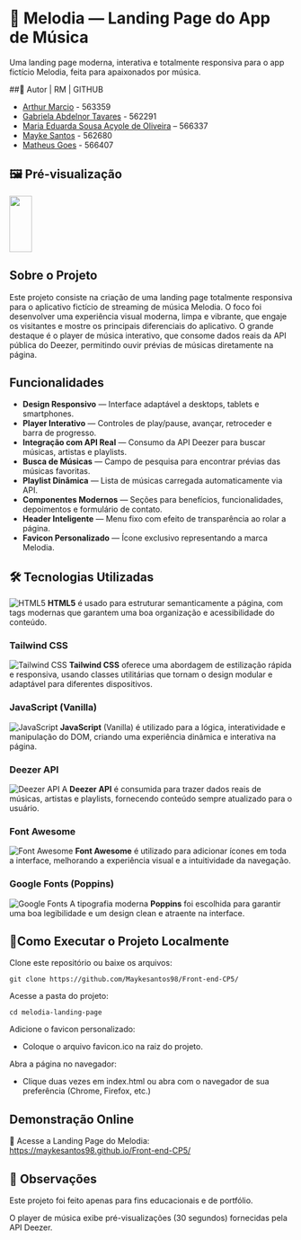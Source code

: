 # 🎵 Melodia — Landing Page do App de Música
Uma landing page moderna, interativa e totalmente responsiva para o app fictício Melodia, feita para apaixonados por música.

##👥 Autor | RM | GITHUB
- [Arthur Marcio](https://github.com/TutuMbs) - 563359
- [Gabriela Abdelnor Tavares](https://github.com/GabihAbdTavares) - 562291
- [Maria Eduarda Sousa Acyole de Oliveira](https://github.com/MariaEduardaAcyole) – 566337
- [Mayke Santos](https://github.com/Maykesantos98) - 562680
- [Matheus Goes](https://github.com/Goes1404) - 566407

## 🖼️ Pré-visualização

<img loading="lazy" src="./print.mp4" width="40" height="100"/>


## Sobre o Projeto

Este projeto consiste na criação de uma landing page totalmente responsiva para o aplicativo fictício de streaming de música Melodia.
O foco foi desenvolver uma experiência visual moderna, limpa e vibrante, que engaje os visitantes e mostre os principais diferenciais do aplicativo.
O grande destaque é o player de música interativo, que consome dados reais da API pública do Deezer, permitindo ouvir prévias de músicas diretamente na página.

## Funcionalidades

- **Design Responsivo** — Interface adaptável a desktops, tablets e smartphones.
- **Player Interativo** — Controles de play/pause, avançar, retroceder e barra de progresso.
- **Integração com API Real** — Consumo da API Deezer para buscar músicas, artistas e playlists.
- **Busca de Músicas** — Campo de pesquisa para encontrar prévias das músicas favoritas.
- **Playlist Dinâmica** — Lista de músicas carregada automaticamente via API.
- **Componentes Modernos** — Seções para benefícios, funcionalidades, depoimentos e formulário de contato.
- **Header Inteligente** — Menu fixo com efeito de transparência ao rolar a página.
- **Favicon Personalizado** — Ícone exclusivo representando a marca Melodia.

## 🛠️ Tecnologias Utilizadas

![HTML5](https://img.icons8.com/color/48/000000/html-5.png)  **HTML5** é usado para estruturar semanticamente a página, com tags modernas que garantem uma boa organização e acessibilidade do conteúdo.

### Tailwind CSS
![Tailwind CSS](https://img.icons8.com/color/48/000000/tailwindcss.png)  **Tailwind CSS** oferece uma abordagem de estilização rápida e responsiva, usando classes utilitárias que tornam o design modular e adaptável para diferentes dispositivos.

### JavaScript (Vanilla)
![JavaScript](https://img.icons8.com/color/48/000000/javascript.png)  **JavaScript** (Vanilla) é utilizado para a lógica, interatividade e manipulação do DOM, criando uma experiência dinâmica e interativa na página.

### Deezer API
![Deezer API](https://img.icons8.com/color/48/000000/music.png)  A **Deezer API** é consumida para trazer dados reais de músicas, artistas e playlists, fornecendo conteúdo sempre atualizado para o usuário.

### Font Awesome
![Font Awesome](https://img.icons8.com/color/48/000000/font-awesome.png)  **Font Awesome** é utilizado para adicionar ícones em toda a interface, melhorando a experiência visual e a intuitividade da navegação.

### Google Fonts (Poppins)
![Google Fonts](https://img.icons8.com/color/48/000000/google-fonts.png)  A tipografia moderna **Poppins** foi escolhida para garantir uma boa legibilidade e um design clean e atraente na interface.

## 🚀Como Executar o Projeto Localmente

Clone este repositório ou baixe os arquivos:

```git clone https://github.com/Maykesantos98/Front-end-CP5/```

Acesse a pasta do projeto:

```cd melodia-landing-page```

Adicione o favicon personalizado:
- Coloque o arquivo favicon.ico na raiz do projeto.

Abra a página no navegador:
- Clique duas vezes em index.html ou abra com o navegador de sua preferência (Chrome, Firefox, etc.)

## Demonstração Online

🔗 Acesse a Landing Page do Melodia: https://maykesantos98.github.io/Front-end-CP5/

## 📌 Observações

Este projeto foi feito apenas para fins educacionais e de portfólio.

O player de música exibe pré-visualizações (30 segundos) fornecidas pela API Deezer.
